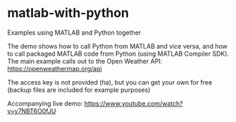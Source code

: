# matlab-with-python
Examples using MATLAB and Python together

The demo shows how to call Python from MATLAB and vice versa, and how to call packaged MATLAB code from Python (using MATLAB Compiler SDK). The main example calls out to the Open Weather API: https://openweathermap.org/api

The access key is not provided (ha), but you can get your own for free (backup files are included for example purposes)

Accompanying live demo:  https://www.youtube.com/watch?v=y7NBT6O0fJU
